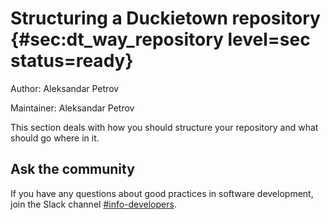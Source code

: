# Structuring a Duckietown repository {#sec:dt_way_repository level=sec status=ready}

Author: Aleksandar Petrov

Maintainer: Aleksandar Petrov

<minitoc/>

This section deals with how you should structure your repository and what should go where in it.


## Ask the community

If you have any questions about good practices in software development,
join the Slack channel 
[#info-developers](https://duckietown.slack.com/archives/CMQLLDAF8).
